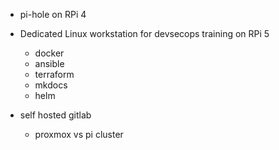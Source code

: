 - pi-hole on RPi 4
- Dedicated Linux workstation for devsecops training on RPi 5
    - docker
    - ansible
    - terraform
    - mkdocs
    - helm
    

- self hosted gitlab
    -  proxmox vs pi cluster